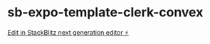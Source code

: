 # sb-expo-template-clerk-convex

[Edit in StackBlitz next generation editor ⚡️](https://stackblitz.com/~/github.com/ramprit123/sb-expo-template-clerk-convex)
